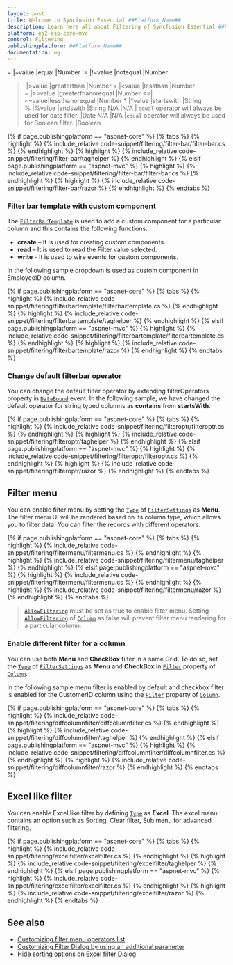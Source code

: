 ```yaml
---
layout: post
title: Welcome to Syncfusion Essential ##Platform_Name##
description: Learn here all about Filtering of Syncfusion Essential ##Platform_Name## widgets based on HTML5 and jQuery.
platform: ej2-asp-core-mvc
control: Filtering
publishingplatform: ##Platform_Name##
documentation: ug
---
```


= |=value |equal |Number
!= |!=value |notequal |Number
> |>value |greaterthan |Number
< |<value |lessthan |Number
>= |>=value |greaterthanorequal |Number
<=|<=value|lessthanorequal |Number
* |*value |startswith |String
% |%value |endswith |String
N/A |N/A | `equal` operator will always be used for date filter. |Date
N/A |N/A |`equal` operator will always be used for Boolean filter. |Boolean

{% if page.publishingplatform == "aspnet-core" %}
{% tabs %}
{% highlight %}
{% include_relative code-snippet/filtering/filter-bar/filter-bar.cs %}
{% endhighlight %}
{% highlight %}
{% include_relative code-snippet/filtering/filter-bar/taghelper %}
{% endhighlight %}
{% elsif page.publishingplatform == "aspnet-mvc" %}
{% highlight %} {% include_relative code-snippet/filtering/filter-bar/filter-bar.cs %}
{% endhighlight %}
{% highlight %}
{% include_relative code-snippet/filtering/filter-bar/razor %}
{% endhighlight %}
{% endtabs %}



### Filter bar template with custom component

The [`FilterBarTemplate`](https://help.syncfusion.com/cr/aspnetcore-js2/Syncfusion.EJ2.Grids.GridColumn.html#Syncfusion_EJ2_Grids_GridColumn_FilterBarTemplate) is used to add a custom component for a particular column and this contains the following functions.

* **create** – It is used for creating custom components.
* **read** – It is used to read the Filter value selected.
* **write** - It is used to wire events for custom components.

In the following sample dropdown is used  as custom component in EmployeeID column.

{% if page.publishingplatform == "aspnet-core" %}
{% tabs %}
{% highlight %}
{% include_relative code-snippet/filtering/filterbartemplate/filterbartemplate.cs %}
{% endhighlight %}
{% highlight %}
{% include_relative code-snippet/filtering/filterbartemplate/taghelper %}
{% endhighlight %}
{% elsif page.publishingplatform == "aspnet-mvc" %}
{% highlight %} {% include_relative code-snippet/filtering/filterbartemplate/filterbartemplate.cs %}
{% endhighlight %}
{% highlight %}
{% include_relative code-snippet/filtering/filterbartemplate/razor %}
{% endhighlight %}
{% endtabs %}



### Change default filterbar operator

You can change the default filter operator by extending filterOperators property in [`DataBound`](https://help.syncfusion.com/cr/aspnetcore-js2/Syncfusion.EJ2.Grids.Grid.html#Syncfusion_EJ2_Grids_Grid_DataBound) event. In the following sample,
we have changed the default operator for string typed columns as **contains** from **startsWith**.

{% if page.publishingplatform == "aspnet-core" %}
{% tabs %}
{% highlight %}
{% include_relative code-snippet/filtering/filteroptr/filteroptr.cs %}
{% endhighlight %}
{% highlight %}
{% include_relative code-snippet/filtering/filteroptr/taghelper %}
{% endhighlight %}
{% elsif page.publishingplatform == "aspnet-mvc" %}
{% highlight %} {% include_relative code-snippet/filtering/filteroptr/filteroptr.cs %}
{% endhighlight %}
{% highlight %}
{% include_relative code-snippet/filtering/filteroptr/razor %}
{% endhighlight %}
{% endtabs %}



## Filter menu

You can enable filter menu by setting the [`Type`](https://help.syncfusion.com/cr/aspnetcore-js2/Syncfusion.EJ2.Grids.GridFilterSettings.html#Syncfusion_EJ2_Grids_GridFilterSettings_Type) of [`FilterSettings`](https://help.syncfusion.com/cr/aspnetcore-js2/Syncfusion.EJ2.Grids.GridFilterSettings.html) as **Menu**. The filter menu UI will be rendered based on its column type, which allows you to filter data.
You can filter the records with different operators.

{% if page.publishingplatform == "aspnet-core" %}
{% tabs %}
{% highlight %}
{% include_relative code-snippet/filtering/filtermenu/filtermenu.cs %}
{% endhighlight %}
{% highlight %}
{% include_relative code-snippet/filtering/filtermenu/taghelper %}
{% endhighlight %}
{% elsif page.publishingplatform == "aspnet-mvc" %}
{% highlight %} {% include_relative code-snippet/filtering/filtermenu/filtermenu.cs %}
{% endhighlight %}
{% highlight %}
{% include_relative code-snippet/filtering/filtermenu/razor %}
{% endhighlight %}
{% endtabs %}



> [`AllowFiltering`](https://help.syncfusion.com/cr/aspnetcore-js2/Syncfusion.EJ2.Grids.Grid.html#Syncfusion_EJ2_Grids_Grid_AllowFiltering) must be set as true to enable filter menu.
> Setting [`AllowFiltering`](https://help.syncfusion.com/cr/aspnetcore-js2/Syncfusion.EJ2.Grids.GridColumn.html#Syncfusion_EJ2_Grids_GridColumn_AllowFiltering) of [`Column`](https://help.syncfusion.com/cr/aspnetcore-js2/Syncfusion.EJ2.Grids.GridColumn.html) as false will prevent filter menu rendering for a particular column.

### Enable different filter for a column

You can use both **Menu** and **CheckBox** filter in a same Grid. To do so, set the
[`Type`](https://help.syncfusion.com/cr/aspnetcore-js2/Syncfusion.EJ2.Grids.GridFilterSettings.html#Syncfusion_EJ2_Grids_GridFilterSettings_Type) of [`FilterSettings`](https://help.syncfusion.com/cr/aspnetcore-js2/Syncfusion.EJ2.Grids.GridFilterSettings.html) as **Menu** and **CheckBox** in [`Filter`](https://help.syncfusion.com/cr/aspnetcore-js2/Syncfusion.EJ2.Grids.GridColumn.html#Syncfusion_EJ2_Grids_GridColumn_Filter) property of [`Column`](https://help.syncfusion.com/cr/aspnetcore-js2/Syncfusion.EJ2.Grids.GridColumn.html).

In the following sample menu filter is enabled by default and checkbox filter is enabled for the CustomerID column using the [`Filter`](https://help.syncfusion.com/cr/aspnetcore-js2/Syncfusion.EJ2.Grids.GridColumn.html#Syncfusion_EJ2_Grids_GridColumn_Filter) property of [`Column`](https://help.syncfusion.com/cr/aspnetcore-js2/Syncfusion.EJ2.Grids.GridColumn.html).

{% if page.publishingplatform == "aspnet-core" %}
{% tabs %}
{% highlight %}
{% include_relative code-snippet/filtering/diffcolumnfilter/diffcolumnfilter.cs %}
{% endhighlight %}
{% highlight %}
{% include_relative code-snippet/filtering/diffcolumnfilter/taghelper %}
{% endhighlight %}
{% elsif page.publishingplatform == "aspnet-mvc" %}
{% highlight %} {% include_relative code-snippet/filtering/diffcolumnfilter/diffcolumnfilter.cs %}
{% endhighlight %}
{% highlight %}
{% include_relative code-snippet/filtering/diffcolumnfilter/razor %}
{% endhighlight %}
{% endtabs %}



## Excel like filter

You can enable Excel like filter by defining [`Type`](https://help.syncfusion.com/cr/aspnetcore-js2/Syncfusion.EJ2.Grids.GridFilterSettings.html#Syncfusion_EJ2_Grids_GridFilterSettings_Type) as **Excel**. The excel menu contains an option such as Sorting, Clear filter, Sub menu for advanced filtering.

{% if page.publishingplatform == "aspnet-core" %}
{% tabs %}
{% highlight %}
{% include_relative code-snippet/filtering/excelfilter/excelfilter.cs %}
{% endhighlight %}
{% highlight %}
{% include_relative code-snippet/filtering/excelfilter/taghelper %}
{% endhighlight %}
{% elsif page.publishingplatform == "aspnet-mvc" %}
{% highlight %} {% include_relative code-snippet/filtering/excelfilter/excelfilter.cs %}
{% endhighlight %}
{% highlight %}
{% include_relative code-snippet/filtering/excelfilter/razor %}
{% endhighlight %}
{% endtabs %}



## See also

* [Customizing filter menu operators list](./how-to/customizing-filter-menu-operators-list)
* [Customizing Filter Dialog by using an additional parameter](./how-to/add-params-for-filtering)
* [Hide sorting options on Excel filter Dialog](./how-to/hide-sorting-in-excel-filter)
